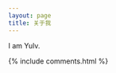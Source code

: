```yaml
---
layout: page
title: 关于我 
---
```


I am Yulv.

<!-- <h2> PASS </h2>

paa -->

{% include comments.html %}
